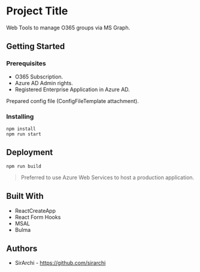 # Project Title

Web Tools to manage O365 groups via MS Graph.

## Getting Started

### Prerequisites

-   O365 Subscription.
-   Azure AD Admin rights.
-   Registered Enterprise Application in Azure AD.

Prepared config file (ConfigFileTemplate attachment).

### Installing

```
npm install
npm run start
```

## Deployment

```
npm run build
```

> Preferred to use Azure Web Services to host a production application.

## Built With

-   ReactCreateApp
-   React Form Hooks
-   MSAL
-   Bulma

## Authors

-   SirArchi - https://github.com/sirarchi
